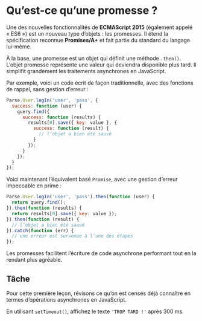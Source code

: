 # Qu’est-ce qu’une promesse ?

Une des nouvelles fonctionnalités de **ECMAScript 2015** (également
appelé « ES6 ») est un nouveau type d’objets : les promesses.  Il étend
la spécification reconnue **Promises/A+** et fait partie du standard du
langage lui-même.

À la base, une promesse est un objet qui définit une méthode `.then()`.
L’objet promesse représente une valeur qui deviendra disponible plus tard.
Il simplifit grandement les traitements asynchrones en JavaScript.

Par exemple, voici un code écrit de façon traditionnelle, avec des fonctions
de rappel, sans gestion d’erreur :

```js
Parse.User.logIn('user', 'pass', {
  success: function (user) {
    query.find({
      success: function (results) {
        results[0].save({ key: value }, {
          success: function (result) {
            // l’objet a bien été sauvé
          }
        });
      }
    });
  }
});
```

Voici maintenant l’équivalent basé `Promise`, avec une gestion d’erreur
impeccable en prime :

```js
Parse.User.logIn('user', 'pass').then(function (user) {
  return query.find();
}).then(function (results) {
  return results[0].save({ key: value });
}).then(function (result) {
  // l’objet a bien été sauvé
}).catch(function (err) {
  // une erreur est survenue à l’une des étapes
});
```

Les promesses facilitent l’écriture de code asynchrone performant tout
en la rendant plus agréable.

## Tâche

Pour cette première leçon, révisons ce qu’on est censés déjà connaître
en termes d’opérations asynchrones en JavaScript.

En utilisant `setTimeout()`, affichez le texte `'TROP TARD !'` après
300 ms.
